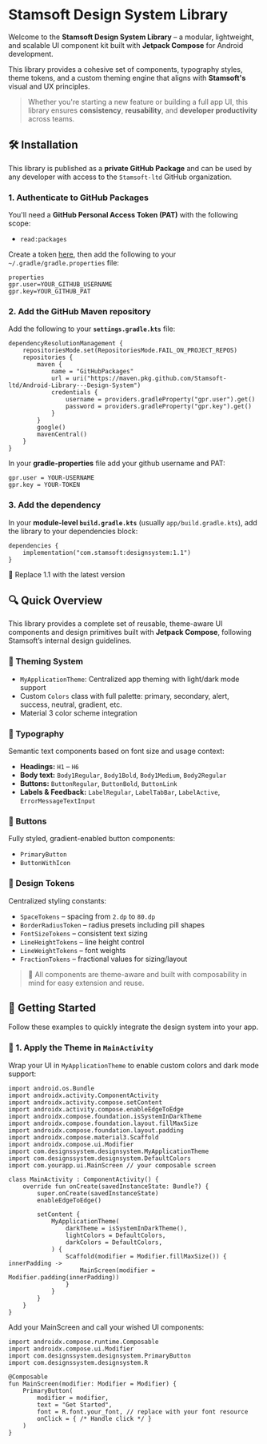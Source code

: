 # Stamsoft Design System Library

Welcome to the **Stamsoft Design System Library** – a modular, lightweight, and scalable UI component kit built with **Jetpack Compose** for Android development.

This library provides a cohesive set of components, typography styles, theme tokens, and a custom theming engine that aligns with **Stamsoft's** visual and UX principles.

> Whether you're starting a new feature or building a full app UI, this library ensures **consistency**, **reusability**, and **developer productivity** across teams.

## 🛠️ Installation

This library is published as a **private GitHub Package** and can be used by any developer with access to the `Stamsoft-ltd` GitHub organization.

### 1. Authenticate to GitHub Packages

You'll need a **GitHub Personal Access Token (PAT)** with the following scope:

- `read:packages`

Create a token [here](https://github.com/settings/tokens), then add the following to your `~/.gradle/gradle.properties` file:

```
properties
gpr.user=YOUR_GITHUB_USERNAME
gpr.key=YOUR_GITHUB_PAT
```

### 2. Add the GitHub Maven repository

Add the following to your **`settings.gradle.kts`** file:

```
dependencyResolutionManagement {
    repositoriesMode.set(RepositoriesMode.FAIL_ON_PROJECT_REPOS)
    repositories {
        maven {
            name = "GitHubPackages"
            url = uri("https://maven.pkg.github.com/Stamsoft-ltd/Android-Library---Design-System")
            credentials {
                username = providers.gradleProperty("gpr.user").get()
                password = providers.gradleProperty("gpr.key").get()
            }
        }
        google()
        mavenCentral()
    }
}

```
In your **gradle-properties** file add your github username and PAT:

```
gpr.user = YOUR-USERNAME
gpr.key = YOUR-TOKEN
```
### 3. Add the dependency

In your **module-level `build.gradle.kts`** (usually `app/build.gradle.kts`), add the library to your dependencies block:

```
dependencies {
    implementation("com.stamsoft:designsystem:1.1")
}
```

🔄 Replace 1.1 with the latest version

## 🔍 Quick Overview

This library provides a complete set of reusable, theme-aware UI components and design primitives built with **Jetpack Compose**, following Stamsoft’s internal design guidelines.

### 🎨 Theming System
- `MyApplicationTheme`: Centralized app theming with light/dark mode support
- Custom `Colors` class with full palette: primary, secondary, alert, success, neutral, gradient, etc.
- Material 3 color scheme integration

### 🧱 Typography
Semantic text components based on font size and usage context:
- **Headings:** `H1` – `H6`
- **Body text:** `Body1Regular`, `Body1Bold`, `Body1Medium`, `Body2Regular`
- **Buttons:** `ButtonRegular`, `ButtonBold`, `ButtonLink`
- **Labels & Feedback:** `LabelRegular`, `LabelTabBar`, `LabelActive`, `ErrorMessageTextInput`

### 🔘 Buttons
Fully styled, gradient-enabled button components:
- `PrimaryButton`
- `ButtonWithIcon`

### 📐 Design Tokens
Centralized styling constants:
- `SpaceTokens` – spacing from `2.dp` to `80.dp`
- `BorderRadiusToken` – radius presets including pill shapes
- `FontSizeTokens` – consistent text sizing
- `LineHeightTokens` – line height control
- `LineWeightTokens` – font weights
- `FractionTokens` – fractional values for sizing/layout

> 🧩 All components are theme-aware and built with composability in mind for easy extension and reuse.

## 🚀 Getting Started

Follow these examples to quickly integrate the design system into your app.

### 🧩 1. Apply the Theme in `MainActivity`

Wrap your UI in `MyApplicationTheme` to enable custom colors and dark mode support:

```
import android.os.Bundle
import androidx.activity.ComponentActivity
import androidx.activity.compose.setContent
import androidx.activity.compose.enableEdgeToEdge
import androidx.compose.foundation.isSystemInDarkTheme
import androidx.compose.foundation.layout.fillMaxSize
import androidx.compose.foundation.layout.padding
import androidx.compose.material3.Scaffold
import androidx.compose.ui.Modifier
import com.designssystem.designsystem.MyApplicationTheme
import com.designssystem.designsystem.DefaultColors
import com.yourapp.ui.MainScreen // your composable screen

class MainActivity : ComponentActivity() {
    override fun onCreate(savedInstanceState: Bundle?) {
        super.onCreate(savedInstanceState)
        enableEdgeToEdge()

        setContent {
            MyApplicationTheme(
                darkTheme = isSystemInDarkTheme(),
                lightColors = DefaultColors,
                darkColors = DefaultColors,
            ) {
                Scaffold(modifier = Modifier.fillMaxSize()) { innerPadding ->
                    MainScreen(modifier = Modifier.padding(innerPadding))
                }
            }
        }
    }
}
```

Add your MainScreen and call your wished UI components:

```
import androidx.compose.runtime.Composable
import androidx.compose.ui.Modifier
import com.designssystem.designsystem.PrimaryButton
import com.designssystem.designsystem.R

@Composable
fun MainScreen(modifier: Modifier = Modifier) {
    PrimaryButton(
        modifier = modifier,
        text = "Get Started",
        font = R.font.your_font, // replace with your font resource
        onClick = { /* Handle click */ }
    )
}
```
